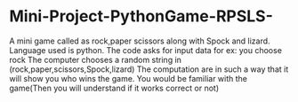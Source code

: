 # Mini-Project-PythonGame-RPSLS-
A mini game called as rock,paper scissors along with Spock and lizard.
Language used is python.
The code asks for input data for ex: you choose rock
The computer chooses a random string in (rock,paper,scissors,Spock,lizard) 
The computation are in such a way that it will show you who wins the game.
You would be familiar with the game(Then you will understand if it works correct or not)
